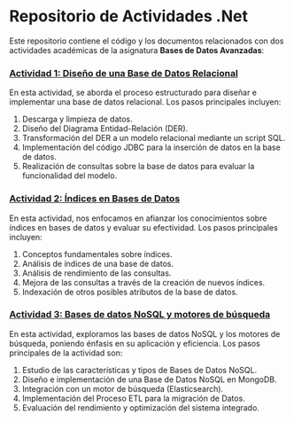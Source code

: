 # Repositorio de Actividades .Net

Este repositorio contiene el código y los documentos relacionados con dos actividades académicas de la asignatura **Bases de Datos Avanzadas**:



### [Actividad 1: Diseño de una Base de Datos Relacional](https://github.com/JMPinillos/ADVANCED-DATABASES/tree/main/Relational%20Database%20Design)

En esta actividad, se aborda el proceso estructurado para diseñar e implementar una base de datos relacional. Los pasos principales incluyen:

1. Descarga y limpieza de datos.
2. Diseño del Diagrama Entidad-Relación (DER).
3. Transformación del DER a un modelo relacional mediante un script SQL.
4. Implementación del código JDBC para la inserción de datos en la base de datos.
5. Realización de consultas sobre la base de datos para evaluar la funcionalidad del modelo.



### [Actividad 2: Índices en Bases de Datos](https://github.com/JMPinillos/ADVANCED-DATABASES/tree/main/Indexes%20in%20Databases)

En esta actividad, nos enfocamos en afianzar los conocimientos sobre índices en bases de datos y evaluar su efectividad. Los pasos principales incluyen:

1. Conceptos fundamentales sobre índices.
2. Análisis de índices de una base de datos.
3. Análisis de rendimiento de las consultas.
4. Mejora de las consultas a través de la creación de nuevos índices.
5. Indexación de otros posibles atributos de la base de datos.




### [Actividad 3: Bases de datos NoSQL y motores de búsqueda](https://github.com/JMPinillos/ADVANCED-DATABASES/tree/main/NoSQL%20databases%20and%20search%20engines)

En esta actividad, exploramos las bases de datos NoSQL y los motores de  búsqueda, poniendo énfasis en su aplicación y eficiencia. Los pasos  principales de la actividad son:

1. Estudio de las características y tipos de Bases de Datos NoSQL.
2. Diseño e implementación de una Base de Datos NoSQL en MongoDB.
3. Integración con un motor de búsqueda (Elasticsearch).
4. Implementación del Proceso ETL para la migración de Datos.
5. Evaluación del rendimiento y optimización del sistema integrado.
